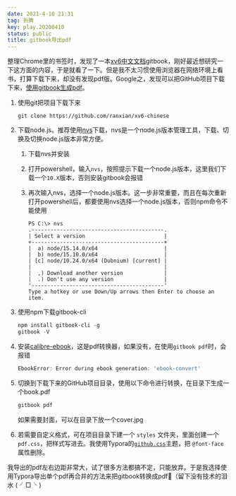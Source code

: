 ```yaml
---
date: 2021-4-10 21:31
tag: 折腾
key: play.20200410
status: public
title: gitbook导出pdf
---
```


整理Chrome里的书签时，发现了一本[xv6中文文档](https://th0ar.gitbooks.io/xv6-chinese/content/)gitbook，刚好最近想研究一下这方面的内容，于是就看了一下。但是我不太习惯使用浏览器在网络环境上看书，打算下载下来，却没有发现pdf版。Google之，发现可以把GitHub项目下载下来，[使用gitbook生成pdf](https://github.com/GitbookIO/gitbook/blob/master/docs/ebook.md)。

1. 使用git把项目下载下来

   ```powersehll
   git clone https://github.com/ranxian/xv6-chinese
   ```

2. 下载node.js。推荐使用[nvs](https://github.com/jasongin/nvs/releases)下载，nvs是一个node.js版本管理工具，下载、切换及切换node.js版本非常方便。

   1. 下载nvs并安装

   2. 打开powershell，输入`nvs`，按照提示下载一个node.js版本，这里我们下载一个`10.X`版本，否则安装gitbook会报错

   3. 再次输入nvs，选择一个node.js版本。这一步非常重要，而且在每次重新打开powershell后，都要使用nvs选择一个node.js版本，否则npm命令不能使用

      ```
      PS C:\> nvs
      .------------------------------------------.
      | Select a version                         |
      +------------------------------------------+
      |  a) node/15.14.0/x64                     |
      |  b) node/15.10.0/x64                     |
      | [c] node/10.24.0/x64 (Dubnium) [current] |
      |                                          |
      |  ,) Download another version             |
      |  .) Don't use any version                |
      '------------------------------------------'
      Type a hotkey or use Down/Up arrows then Enter to choose an item.
      ```

3. 使用npm下载gitbook-cli

   ```powershell
   npm install gitbook-cli -g
   gitbook -V
   ```

4. 安装[calibre-ebook](https://calibre-ebook.com/download_windows)，这是pdf转换器，如果没有，在使用`gitbook pdf`时，会报错

   ```powershell
   EbookError: Error during ebook generation: 'ebook-convert' 
   ```

5. 切换到下载下来的GitHub项目目录，使用以下命令进行转换，在目录下生成一个book.pdf

   ```powershell
   gitbook pdf
   ```

   如果需要封面，可以在目录下放一个cover.jpg
   
6. 若需要自定义格式，可在项目目录下建一个 `styles` 文件夹，里面创建一个`pdf.css`，把样式写进去。我使用Typora的[`github.css`](https://theme.typora.io/theme/Github/)主题，把 `@font-face` 属性删除。



我导出的pdf左右边距非常大，试了很多方法都搞不定，只能放弃。于是我选择使用Typora导出单个pdf再合并的方法来把gitbook转换成pdf🤣（留下没有技术的泪水 ( ╯□╰ )

